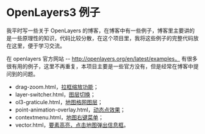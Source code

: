 # OpenLayers3 例子

我平时写一些关于 OpenLayers 的博客，在博客中有一些例子，博客里主要讲的是一些原理性的知识，代码比较分散，在这个项目里，我将这些例子的完整代码放在这里，便于学习交流。

在 openlayers 官方网站 -- http://openlayers.org/en/latest/examples， 有很多很有用的例子，这里不再重复，本项目主要是一些官方没有，但是经常在博客中提问到的问题。

- drag-zoom.html，[拉框缩放功能](http://cheerfun.xyz:8000/drag-zoom.html)；
- layer-switcher.html，[图层切换](http://cheerfun.xyz:8000/layer-switcher.html)；
- ol3-graticule.html，[地图格网图层](http://cheerfun.xyz:8000/ol3-graticule.html)；
- point-animation-overlay.html，[动态点效果](http://cheerfun.xyz:8000/point-animation-overlay.html)；
- contextmenu.html，[地图右键菜单](http://cheerfun.xyz:8000/contextmenu.html)；
- vector.html，[要素高亮，点击地图弹出信息框](http://cheerfun.xyz:8000/vector.html)。
